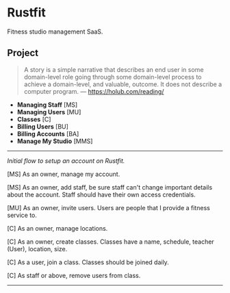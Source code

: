 # Rustfit

Fitness studio management SaaS.

## Project

> A story is a simple narrative that describes an end user in some domain-level role going through some domain-level process to achieve a domain-level, and valuable, outcome. It does not describe a computer program. — https://holub.com/reading/

- **Managing Staff** [MS]
- **Managing Users** [MU]
- **Classes** [C]
- **Billing Users** [BU]
- **Billing Accounts** [BA]
- **Manage My Studio** [MMS]

---

_Initial flow to setup an account on Rustfit._

[MS] As an owner, manage my account.

[MS] As an owner, add staff, be sure staff can't change important details about the account. Staff should have their own access credentials.

[MU] As an owner, invite users. Users are people that I provide a fitness service to.

[C] As an owner, manage locations.

[C] As an owner, create classes. Classes have a name, schedule, teacher (User), location, size.

[C] As a user, join a class. Classes should be joined daily.

[C] As staff or above, remove users from class.

---
